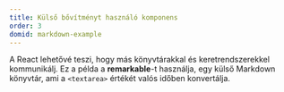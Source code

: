 ```yaml
---
title: Külső bővítményt használó komponens
order: 3
domid: markdown-example
---
```


A React lehetővé teszi, hogy más könyvtárakkal és keretrendszerekkel kommunikálj. Ez a példa a **remarkable**-t használja, egy külső Markdown könyvtár, ami a `<textarea>` értékét valós időben konvertálja.